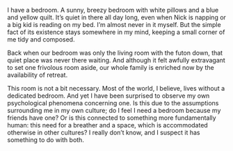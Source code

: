  I have a bedroom. A sunny, breezy bedroom with white pillows and a blue and yellow quilt. It’s quiet in there all day long, even when Nick is napping or a big kid is reading on my bed. I’m almost never in it myself. But the simple fact of its existence stays somewhere in my mind, keeping a small corner of me tidy and composed. 

 Back when our bedroom was only the living room with the futon down, that quiet place was never there waiting. And although it felt awfully extravagant to set one frivolous room aside, our whole family is enriched now by the availability of retreat. 

 This room is not a bit necessary. Most of the world, I believe, lives without a dedicated bedroom. And yet I have been surprised to observe my own psychological phenomena concerning one. Is this due to the assumptions surrounding me in my own culture; do I feel I need a bedroom because my friends have one? Or is this connected to something more fundamentally human: this need for a breather and a space, which is accommodated otherwise in other cultures? I really don’t know, and I suspect it has something to do with both. 